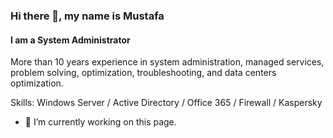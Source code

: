 ### Hi there 👋, my name is Mustafa
#### I am a System Administrator
More than 10 years experience in system administration, managed services, problem solving, optimization, troubleshooting, and data centers optimization.

Skills: Windows Server / Active Directory / Office 365 / Firewall / Kaspersky

- 🔭 I’m currently working on this page. 





